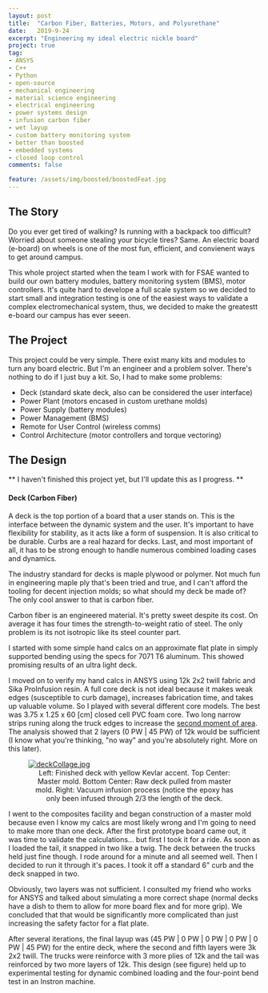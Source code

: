 ```yaml
---
layout: post
title:  "Carbon Fiber, Batteries, Motors, and Polyurethane"
date:   2019-9-24
excerpt: "Engineering my ideal electric nickle board"
project: true
tag:
- ANSYS
- C++
- Python
- open-source
- mechanical engineering
- material science engineering
- electrical engineering
- power systems design
- infusion carbon fiber
- wet layup
- custom battery monitoring system
- better than boosted
- embedded systems
- closed loop control
comments: false

feature: /assets/img/boosted/boostedFeat.jpg
---
```


## The Story

Do you ever get tired of walking? Is running with a backpack too difficult? Worried about someone stealing your bicycle tires? Same. An electric board (e-board) on wheels is one of the most fun, efficient, and convienent ways to get around campus. 

This whole project started when the team I work with for FSAE wanted to build our own battery modules, battery monitoring system (BMS), motor controllers. It's quite hard to develope a full scale system so we decided to start small and integration testing is one of the easiest ways to validate a complex electromechanical system, thus, we decided to make the greatestt e-board our campus has ever seeen.

## The Project

This project could be very simple. There exist many kits and modules to turn any board electric. But I'm an engineer and a problem solver. There's nothing to do if I just buy a kit. So, I had to make some problems: 

* Deck (standard skate deck, also can be considered the user interface)
* Power Plant (motors encased in custom urethane molds)
* Power Supply (battery modules)
* Power Management (BMS)
* Remote for User Control (wireless comms)
* Control Architecture (motor controllers and torque vectoring)

## The Design

** I haven't finished this project yet, but I'll update this as I progress. **

#### Deck (Carbon Fiber)
A deck is the top portion of a board that a user stands on. This is the interface between the dynamic system and the user. It's important to have flexibility for stability, as it acts like a form of suspension. It is also critical to be durable. Curbs are a real hazard for decks. Last, and most important of all, it has to be strong enough to handle numerous combined loading cases and dynamics.

The industry standard for decks is maple plywood or polymer. Not much fun in engineering maple ply that's been tried and true, and I can't afford the tooling for decent injection molds; so what should my deck be made of? The only cool answer to that is carbon fiber. 

Carbon fiber is an engineered material. It's pretty sweet despite its cost. On average it has four times the strength-to-weight ratio of steel. The only problem is its not isotropic like its steel counter part. 

I started with some simple hand calcs on an approximate flat plate in simply supported bending using the specs for 7071 T6 aluminum. This showed promising results of an ultra light deck. 

I moved on to verify my hand calcs in ANSYS using 12k 2x2 twill fabric and Sika ProInfusion resin. A full core deck is not ideal because it makes weak edges (susceptible to curb damage), increases fabrication time, and takes up valuable volume. So I played with several different core models. The best was 3.75 x 1.25 x 60 [cm] closed cell PVC foam core. Two long narrow strips runing along the truck edges to increase the <a target="_blank" rel="noopener noreferrer" href="https://en.wikipedia.org/wiki/Second_moment_of_area">second moment of area</a>. The analysis showed that 2 layers (0 PW | 45 PW) of 12k would be sufficient (I know what you're thinking, "no way" and you're absolutely right. More on this later).

<figure>
	<a href="{{ site.url }}/assets/img/boosted/deckCollage.jpg"><img src="{{ site.url }}/assets/img/boosted/deckCollage.jpg" alt="deckCollage.jpg"></a>
	<figcaption><center>Left: Finished deck with yellow Kevlar accent. Top Center: Master mold. Bottom Center: Raw deck pulled from master mold. Right: Vacuum infusion process (notice the epoxy has only been infused through 2/3 the length of the deck.</center>
    </figcaption>
</figure>

I went to the composites facility and began construction of a master mold because even I know my calcs are most likely wrong and I'm going to need to make more than one deck. After the first prototype board came out, it was time to validate the calculations... but first I took it for a ride. As soon as I loaded the tail, it snapped in two like a twig. The deck between the trucks held just fine though. I rode around for a minute and all seemed well. Then I decided to run it through it's paces. I took it off a standard 6" curb and the deck snapped in two. 

Obviously, two layers was not sufficient. I consulted my friend who works for ANSYS and talked about simulating a more correct shape (normal decks have a dish to them to allow for more board flex and for more grip). We concluded that that would be significantly more complicated than just increasing the safety factor for a flat plate. 

After several iterations, the final layup was (45 PW | 0 PW | 0 PW | 0 PW | 0 PW | 45 PW) for the entire deck, where the second and fifth layers were 3k 2x2 twill. The trucks were reinforce with 3 more plies of 12k and the tail was reinforced by two more layers of 12k. This design (see figure) held up to experimental testing for dynamic combined loading and the four-point bend test in an Instron machine. 